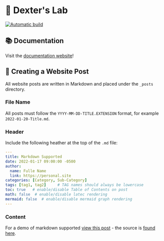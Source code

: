 # 🦾 Dexter's Lab
[![Automatic build](https://github.com/cs481-ekh/S22-ewco/actions/workflows/pages-deploy.yml/badge.svg)](https://github.com/cs481-ekh/ewco/actions/workflows/pages-deploy.yml)
## 📚 Documentation
Visit the [documentation website](https://cs481-ekh.github.io/s22-ewco/)!

## 📜 Creating a Website Post
All website posts are written in Markdown and placed under the ```_posts``` directory.

### File Name
All posts must follow the ```YYYY-MM-DD-TITLE.EXTENSION``` format, for example ```2022-01-20-Title.md```.
### Header
Include the following heather at the top of the ```.md``` file:
```yaml
---
title: Markdown Supported
date: 2022-01-17 09:00:00 -0500
author:
  name: Fulle Name
  link: https://personal.site
categories: [Category, Sub-Category]
tags: [tag1, tag2]     # TAG names should always be lowercase
toc: true   # enable/disable Table of Contents on post
math: false  # enable/disable latec rendering
mermaid: false  # enable/disable mermaid graph rendering
---
```
### Content
For a demo of markdown supported [view this post](https://cs481-ekh.github.io/s22-ewco/posts/Markdown-Supported/) - the source is [found here](https://github.com/cs481-ekh/s22-ewco/blob/main/_posts/2022-01-17-Markdown-Supported.md?plain=1).
